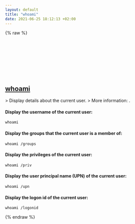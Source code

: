 ```yaml
---
layout: default
title: "whoami"
date: 2021-06-25 18:12:13 +02:00
---
```

{% raw %}
<h2 id="whoami">
  <a href="/en/windows/whoami.html">whoami</a> <a href="#whoami"><svg class="icon">
    <use href="/assets/images/unicode_sprite.svg#link" />
  </svg></a>
</h2>
> Display details about the current user.
> More information: <https://docs.microsoft.com/windows-server/administration/windows-commands/whoami>.

#### Display the username of the current user:
```shell
whoami
```
#### Display the groups that the current user is a member of:
```shell
whoami /groups
```
#### Display the privileges of the current user:
```shell
whoami /priv
```
#### Display the user principal name (UPN) of the current user:
```shell
whoami /upn
```
#### Display the logon id of the current user:
```shell
whoami /logonid
```
{% endraw %}